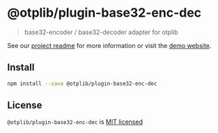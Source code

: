 # @otplib/plugin-base32-enc-dec

> base32-encoder / base32-decoder adapter for otplib

See our [project readme][project-v-readme] for more information
or visit the [demo website][project-v-site].

## Install

```bash
npm install --save @otplib/plugin-base32-enc-dec
```

## License

`@otplib/plugin-base32-enc-dec` is [MIT licensed][project-license]

[project-license]: https://github.com/yeojz/otplib/blob/master/LICENSE
[project-v-readme]: https://github.com/yeojz/otplib/blob/master/README.md
[project-v-site]: https://otplib.yeojz.dev

